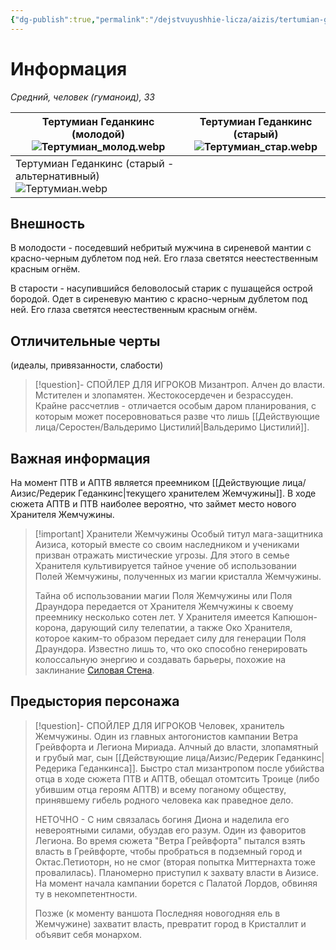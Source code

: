 ```yaml
---
{"dg-publish":true,"permalink":"/dejstvuyushhie-licza/aizis/tertumian-gedankins/","dgPassFrontmatter":true}
---
```


# Информация

*Средний, человек (гуманоид), ЗЗ*

| Тертумиан Геданкинс (молодой)<br>![Тертумиан_молод.webp](/img/user/%D0%98%D0%B7%D0%BE%D0%B1%D1%80%D0%B0%D0%B6%D0%B5%D0%BD%D0%B8%D1%8F/%D0%A2%D0%B5%D1%80%D1%82%D1%83%D0%BC%D0%B8%D0%B0%D0%BD_%D0%BC%D0%BE%D0%BB%D0%BE%D0%B4.webp)          | Тертумиан Геданкинс (старый)<br>![Тертумиан_стар.webp](/img/user/%D0%98%D0%B7%D0%BE%D0%B1%D1%80%D0%B0%D0%B6%D0%B5%D0%BD%D0%B8%D1%8F/%D0%A2%D0%B5%D1%80%D1%82%D1%83%D0%BC%D0%B8%D0%B0%D0%BD_%D1%81%D1%82%D0%B0%D1%80.webp) |
| ------------------------------------------------------------------- | -------------------------------------------------------- |
| Тертумиан Геданкинс (старый - альтернативный)<br>![Тертумиан.webp](/img/user/%D0%98%D0%B7%D0%BE%D0%B1%D1%80%D0%B0%D0%B6%D0%B5%D0%BD%D0%B8%D1%8F/%D0%A2%D0%B5%D1%80%D1%82%D1%83%D0%BC%D0%B8%D0%B0%D0%BD.webp) |                                                         |
## Внешность
В молодости - поседевший небритый мужчина в сиреневой мантии с красно-черным дублетом под ней. Его глаза светятся неестественным красным огнём.

В старости - насупившийся беловолосый старик с пушащейся острой бородой. Одет в сиреневую мантию с красно-черным дублетом под ней. Его глаза светятся неестественным красным огнём.
## Отличительные черты
(идеалы, привязанности, слабости)
> [!question]- СПОЙЛЕР ДЛЯ ИГРОКОВ
>Мизантроп. Алчен до власти. Мстителен и злопамятен. Жестокосердечен и безрассуден. Крайне рассчетлив - отличается особым даром планирования, с которым может посеровноваться разве что лишь [[Действующие лица/Серостен/Вальдеримо Цистилий\|Вальдеримо Цистилий]].
## Важная информация
На момент ПТВ и АПТВ является преемником [[Действующие лица/Аизис/Редерик Геданкинс\|текущего хранителем Жемчужины]].
В ходе сюжета АПТВ и ПТВ  наиболее вероятно, что займет место нового Хранителя Жемчужины.
> [!important] Хранители Жемчужины 
>  Особый титул мага-защитника Аизиса, который вместе со своим наследником и учениками призван отражать мистические угрозы. Для этого в семье Хранителя культивируется тайное учение об использовании Полей Жемчужины, полученных из магии кристалла Жемчужины.
>  
>  Тайна об использовании магии Поля Жемчужины или Поля Драундора передается от Хранителя Жемчужины к своему преемнику несколько сотен лет. У Хранителя имеется Капюшон-корона, дарующий силу телепатии, а также Око Хранителя, которое каким-то образом передает силу для генерации Поля Драундора. Известно лишь то, что око способно генерировать колоссальную энергию и создавать барьеры, похожие на заклинание [Силовая Стена](https://dnd.su/spells/314-wall_of_force/).
## Предыстория персонажа
> [!question]- СПОЙЛЕР ДЛЯ ИГРОКОВ
>Человек, хранитель Жемчужины. Один из главных антогонистов кампании Ветра Грейвфорта и Легиона Мириада. Алчный до власти, злопамятный и грубый маг, сын [[Действующие лица/Аизис/Редерик Геданкинс\|Редерика Геданкинса]]. Быстро стал мизантропом после убийства отца в ходе сюжета ПТВ и АПТВ, обещал отомтсить Троице (либо убившим отца героям АПТВ) и всему поганому обществу, принявшему гибель родного человека как праведное дело. 
>
>НЕТОЧНО - С ним связалась богиня Диона и наделила его невероятными силами, обуздав его разум. Один из фаворитов Легиона. 
>Во время сюжета "Ветра Грейвфорта" пытался взять власть в Грейвфорте, чтобы пробраться в подземный город и Октас.Петиоторн, но не смог (вторая попытка Миттернахта тоже провалилась). Планомерно приступил к захвату власти в Аизисе. 
>На момент начала кампании борется с Палатой Лордов, обвиняя ту в некомпетентности. 
>
>Позже (к моменту ваншота Последняя новогодняя ель в Жемчужине) захватит власть, превратит город в Кристаллит и объявит себя монархом.